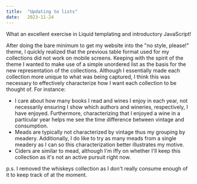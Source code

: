 ```yaml
---
title:  "Updating to lists"
date:   2023-11-24
---
```


What an excellent exercise in Liquid templating and introductory JavaScript!

After doing the bare minimum to get my website into the "no style, please!" theme,
I quickly realized that the previous table format used for my collections did not work on mobile screens.
Keeping with the spirit of the theme I wanted to make use of a simple unordered list as the basis for the new representation of the collections.
Although I essentially made each collection more unique to what was being captured,
I think this was necessary to effectively characterize how I want each collection to be thought of.
For instance:
- I care about how many books I read and wines I enjoy in each year,
not necessarily ensuring I show which authors and wineries, respectively, I have enjoyed.
Furthermore,
characterizing that I enjoyed a wine in a particular year helps me see the time difference between vintage and consumption.
- Meads are typically not characterized by vintage thus my grouping by meadery.
Additionally,
I do like to try as many meads from a single meadery as I can so this characterization better illustrates my motive.
- Ciders are similar to mead,
although I'm iffy on whether I'll keep this collection as it's not an active pursuit right now.

p.s. I removed the whiskeys collection as I don't really consume enough of it to keep track of at the moment.
